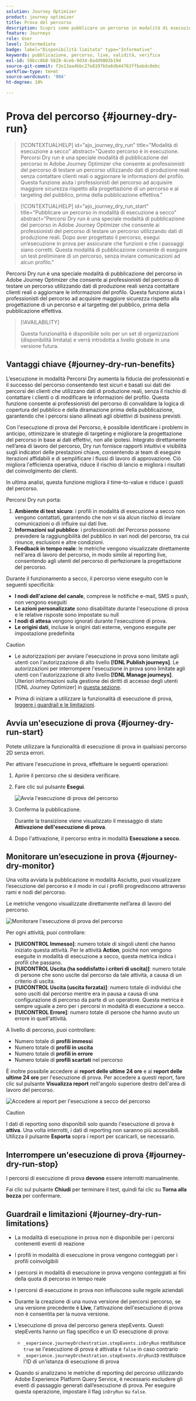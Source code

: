 ```yaml
---
solution: Journey Optimizer
product: journey optimizer
title: Prova del percorso
description: Scopri come pubblicare un percorso in modalità di esecuzione in prova
feature: Journeys
role: User
level: Intermediate
badge: label="Disponibilità limitata" type="Informative"
keywords: pubblicazione, percorso, live, validità, verifica
exl-id: 58bcc8b8-5828-4ceb-9d34-8add9802b19d
source-git-commit: f2e13aa4bbc27e8197b5e6db44763ffbabdc0ebc
workflow-type: tm+mt
source-wordcount: '984'
ht-degree: 10%

---
```


# Prova del percorso {#journey-dry-run}

>[!CONTEXTUALHELP]
>id="ajo_journey_dry_run"
>title="Modalità di esecuzione a secco"
>abstract="Questo percorso è in esecuzione. Percorsi Dry run è una speciale modalità di pubblicazione del percorso in Adobe Journey Optimizer che consente ai professionisti del percorso di testare un percorso utilizzando dati di produzione reali senza contattare clienti reali o aggiornare le informazioni del profilo.  Questa funzione aiuta i professionisti del percorso ad acquisire maggiore sicurezza rispetto alla progettazione di un percorso e al targeting del pubblico, prima della pubblicazione effettiva."


>[!CONTEXTUALHELP]
>id="ajo_journey_dry_run_start"
>title="Pubblicare un percorso in modalità di esecuzione a secco"
>abstract="Percorsi Dry run è una speciale modalità di pubblicazione del percorso in Adobe Journey Optimizer che consente ai professionisti del percorso di testare un percorso utilizzando dati di produzione reali. Dopo aver progettato il percorso, esegui un’esecuzione in prova per assicurare che funzioni e che i passaggi siano corretti. Questa modalità di pubblicazione consente di eseguire un test preliminare di un percorso, senza inviare comunicazioni ad alcun profilo."

Percorsi Dry run è una speciale modalità di pubblicazione del percorso in Adobe Journey Optimizer che consente ai professionisti del percorso di testare un percorso utilizzando dati di produzione reali senza contattare clienti reali o aggiornare le informazioni del profilo.  Questa funzione aiuta i professionisti del percorso ad acquisire maggiore sicurezza rispetto alla progettazione di un percorso e al targeting del pubblico, prima della pubblicazione effettiva.


>[!AVAILABILITY]
>
>Questa funzionalità è disponibile solo per un set di organizzazioni (disponibilità limitata) e verrà introdotta a livello globale in una versione futura.


## Vantaggi chiave {#journey-dry-run-benefits}

L’esecuzione in modalità Percorsi Dry aumenta la fiducia dei professionisti e il successo del percorso consentendo test sicuri e basati sui dati dei percorsi dei clienti che utilizzano dati di produzione reali, senza il rischio di contattare i clienti o di modificare le informazioni del profilo. Questa funzione consente ai professionisti del percorso di convalidare la logica di copertura del pubblico e della diramazione prima della pubblicazione, garantendo che i percorsi siano allineati agli obiettivi di business previsti.

Con l&#39;esecuzione di prova del Percorso, è possibile identificare i problemi in anticipo, ottimizzare le strategie di targeting e migliorare la progettazione del percorso in base ai dati effettivi, non alle ipotesi. Integrato direttamente nell’area di lavoro del percorso, Dry run fornisce rapporti intuitivi e visibilità sugli indicatori delle prestazioni chiave, consentendo ai team di eseguire iterazioni affidabili e di semplificare i flussi di lavoro di approvazione. Ciò migliora l&#39;efficienza operativa, riduce il rischio di lancio e migliora i risultati del coinvolgimento dei clienti.

In ultima analisi, questa funzione migliora il time-to-value e riduce i guasti del percorso.

Percorsi Dry run porta:

1. **Ambiente di test sicuro**: i profili in modalità di esecuzione a secco non vengono contattati, garantendo che non vi sia alcun rischio di inviare comunicazioni o di influire sui dati live.
1. **Informazioni sul pubblico**: i professionisti del Percorso possono prevedere la raggiungibilità del pubblico in vari nodi del percorso, tra cui rinunce, esclusioni e altre condizioni.
1. **Feedback in tempo reale**: le metriche vengono visualizzate direttamente nell&#39;area di lavoro del percorso, in modo simile al reporting live, consentendo agli utenti del percorso di perfezionare la progettazione del percorso.

Durante il funzionamento a secco, il percorso viene eseguito con le seguenti specificità:

* **I nodi dell&#39;azione del canale**, comprese le notifiche e-mail, SMS o push, non vengono eseguiti
* **Le azioni personalizzate** sono disabilitate durante l&#39;esecuzione di prova e le relative risposte sono impostate su null
* **I nodi di attesa** vengono ignorati durante l&#39;esecuzione di prova.
  <!--You can override the wait block timeouts, then if you have wait blocks duration longer than allowed dry run journey duration, then that branch will not execute completely.-->
* **Le origini dati**, incluse le origini dati esterne, vengono eseguite per impostazione predefinita

>[!CAUTION]
>
>* Le autorizzazioni per avviare l&#39;esecuzione in prova sono limitate agli utenti con l&#39;autorizzazione di alto livello **[!DNL Publish journeys]**. Le autorizzazioni per interrompere l&#39;esecuzione in prova sono limitate agli utenti con l&#39;autorizzazione di alto livello **[!DNL Manage journeys]**. Ulteriori informazioni sulla gestione dei diritti di accesso degli utenti [!DNL Journey Optimizer] in [questa sezione](../administration/permissions-overview.md).
>
>* Prima di iniziare a utilizzare la funzionalità di esecuzione di prova, [leggere i guardrail e le limitazioni](#journey-dry-run-limitations).


## Avvia un&#39;esecuzione di prova {#journey-dry-run-start}

Potete utilizzare la funzionalità di esecuzione di prova in qualsiasi percorso 2D senza errori.

Per attivare l&#39;esecuzione in prova, effettuare le seguenti operazioni:

1. Aprire il percorso che si desidera verificare.
1. Fare clic sul pulsante **Esegui**.

   ![Avvia l&#39;esecuzione di prova del percorso](assets/dry-run-button.png)

1. Conferma la pubblicazione.

   Durante la transizione viene visualizzato il messaggio di stato **Attivazione dell&#39;esecuzione di prova**.

1. Dopo l&#39;attivazione, il percorso entra in modalità **Esecuzione a secco**.

## Monitorare un’esecuzione in prova {#journey-dry-monitor}

Una volta avviata la pubblicazione in modalità Asciutto, puoi visualizzare l’esecuzione del percorso e il modo in cui i profili progrediscono attraverso rami e nodi del percorso.

Le metriche vengono visualizzate direttamente nell’area di lavoro del percorso.

![Monitorare l&#39;esecuzione di prova del percorso](assets/dry-run-metrics.png)

Per ogni attività, puoi controllare:

* **[!UICONTROL Immesso]**: numero totale di singoli utenti che hanno iniziato questa attività. Per le attività **Action**, poiché non vengono eseguite in modalità di esecuzione a secco, questa metrica indica i profili che passano.
* **[!UICONTROL Uscita (ha soddisfatto i criteri di uscita)]**: numero totale di persone che sono uscite dal percorso da tale attività, a causa di un criterio di uscita.
* **[!UICONTROL Uscita (uscita forzata)]**: numero totale di individui che sono usciti dal percorso mentre era in pausa a causa di una configurazione di percorso da parte di un operatore. Questa metrica è sempre uguale a zero per i percorsi in modalità di esecuzione a secco.
* **[!UICONTROL Errore]**: numero totale di persone che hanno avuto un errore in quell&#39;attività.


A livello di percorso, puoi controllare:

* Numero totale di **profili immessi**
* Numero totale di **profili in uscita**
* Numero totale di **profili in errore**
* Numero totale di **profili scartati** nel percorso

È inoltre possibile accedere ai **report delle ultime 24 ore** e ai **report delle ultime 24 ore** per l&#39;esecuzione di prova. Per accedere a questi report, fare clic sul pulsante **Visualizza report** nell&#39;angolo superiore destro dell&#39;area di lavoro del percorso.

![Accedere ai report per l&#39;esecuzione a secco del percorso](assets/dry-run-report.png)

>[!CAUTION]
>
> I dati di reporting sono disponibili solo quando l&#39;esecuzione di prova è **attiva**.  Una volta interrotti, i dati di reporting non saranno più accessibili. Utilizza il pulsante **Esporta** sopra i report per scaricarli, se necessario.


## Interrompere un&#39;esecuzione di prova {#journey-dry-run-stop}

I percorsi di esecuzione di prova **devono** essere interrotti manualmente.

Fai clic sul pulsante **Chiudi** per terminare il test, quindi fai clic su **Torna alla bozza** per confermare.

<!-- After 14 days, Dry run journeys automatically transition to the **Draft** status.-->

## Guardrail e limitazioni {#journey-dry-run-limitations}

* La modalità di esecuzione in prova non è disponibile per i percorsi contenenti eventi di reazione
* I profili in modalità di esecuzione in prova vengono conteggiati per i profili coinvolgibili
* I percorsi in modalità di esecuzione in prova vengono conteggiati ai fini della quota di percorso in tempo reale
* I percorsi di esecuzione in prova non influiscono sulle regole aziendali
* Durante la creazione di una nuova versione del percorsi percorso, se una versione precedente è **Live**, l&#39;attivazione dell&#39;esecuzione di prova non è consentita per la nuova versione.
* L’esecuzione di prova del percorso genera stepEvents. Questi stepEvents hanno un flag specifico e un ID esecuzione di prova:
   * `_experience.journeyOrchestration.stepEvents.inDryRun` restituisce `true` se l&#39;esecuzione di prova è attivata e `false` in caso contrario
   * `_experience.journeyOrchestration.stepEvents.dryRunID` restituisce l&#39;ID di un&#39;istanza di esecuzione di prova

* Quando si analizzano le metriche di reporting del percorso utilizzando Adobe Experience Platform Query Service, è necessario escludere gli eventi di passaggio generati dall’esecuzione di prova. Per eseguire questa operazione, impostare il flag `inDryRun` su `false`.